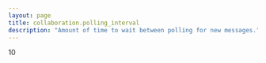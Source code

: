 ```yaml
---
layout: page
title: collaboration.polling_interval
description: "Amount of time to wait between polling for new messages."
---
```

10